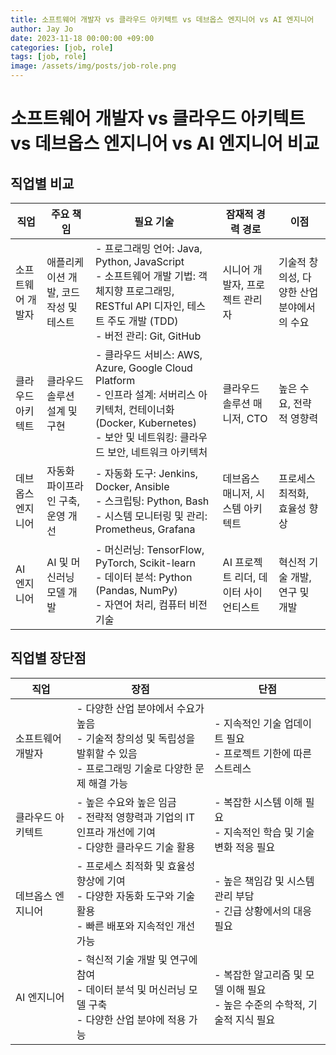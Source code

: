 ```yaml
---
title: 소프트웨어 개발자 vs 클라우드 아키텍트 vs 데브옵스 엔지니어 vs AI 엔지니어
author: Jay Jo
date: 2023-11-18 00:00:00 +09:00
categories: [job, role]
tags: [job, role]
image: /assets/img/posts/job-role.png
---
```


# 소프트웨어 개발자 vs 클라우드 아키텍트 vs 데브옵스 엔지니어 vs AI 엔지니어 비교

## 직업별 비교 
| 직업                | 주요 책임                                | 필요 기술                                                                                      | 잠재적 경력 경로                           | 이점                                        |
|---------------------|------------------------------------------|------------------------------------------------------------------------------------------------|-------------------------------------------|--------------------------------------------|
| 소프트웨어 개발자   | 애플리케이션 개발, 코드 작성 및 테스트   | - 프로그래밍 언어: Java, Python, JavaScript <br> - 소프트웨어 개발 기법: 객체지향 프로그래밍, RESTful API 디자인, 테스트 주도 개발 (TDD) <br> - 버전 관리: Git, GitHub | 시니어 개발자, 프로젝트 관리자            | 기술적 창의성, 다양한 산업 분야에서의 수요 |
| 클라우드 아키텍트   | 클라우드 솔루션 설계 및 구현             | - 클라우드 서비스: AWS, Azure, Google Cloud Platform <br> - 인프라 설계: 서버리스 아키텍처, 컨테이너화 (Docker, Kubernetes) <br> - 보안 및 네트워킹: 클라우드 보안, 네트워크 아키텍처                       | 클라우드 솔루션 매니저, CTO               | 높은 수요, 전략적 영향력                    |
| 데브옵스 엔지니어   | 자동화 파이프라인 구축, 운영 개선        | - 자동화 도구: Jenkins, Docker, Ansible <br> - 스크립팅: Python, Bash <br> - 시스템 모니터링 및 관리: Prometheus, Grafana                         | 데브옵스 매니저, 시스템 아키텍트         | 프로세스 최적화, 효율성 향상                |
| AI 엔지니어        | AI 및 머신러닝 모델 개발                 | - 머신러닝: TensorFlow, PyTorch, Scikit-learn <br> - 데이터 분석: Python (Pandas, NumPy) <br> - 자연어 처리, 컴퓨터 비전 기술                             | AI 프로젝트 리더, 데이터 사이언티스트     | 혁신적 기술 개발, 연구 및 개발              |


## 직업별 장단점 

| 직업                | 장점                                        | 단점                                        |
|---------------------|--------------------------------------------|--------------------------------------------|
| 소프트웨어 개발자   | - 다양한 산업 분야에서 수요가 높음<br>- 기술적 창의성 및 독립성을 발휘할 수 있음<br>- 프로그래밍 기술로 다양한 문제 해결 가능 | - 지속적인 기술 업데이트 필요<br>- 프로젝트 기한에 따른 스트레스 |
| 클라우드 아키텍트   | - 높은 수요와 높은 임금<br>- 전략적 영향력과 기업의 IT 인프라 개선에 기여<br>- 다양한 클라우드 기술 활용 | - 복잡한 시스템 이해 필요<br>- 지속적인 학습 및 기술 변화 적응 필요 |
| 데브옵스 엔지니어   | - 프로세스 최적화 및 효율성 향상에 기여<br>- 다양한 자동화 도구와 기술 활용<br>- 빠른 배포와 지속적인 개선 가능 | - 높은 책임감 및 시스템 관리 부담<br>- 긴급 상황에서의 대응 필요 |
| AI 엔지니어        | - 혁신적 기술 개발 및 연구에 참여<br>- 데이터 분석 및 머신러닝 모델 구축<br>- 다양한 산업 분야에 적용 가능 | - 복잡한 알고리즘 및 모델 이해 필요<br>- 높은 수준의 수학적, 기술적 지식 필요 |
